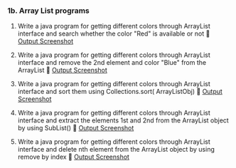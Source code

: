 ### 1b.  Array List programs

1. Write a java program for getting different colors through ArrayList interface and search whether the color "Red" is available or not
   🔗 [Output Screenshot](https://github.com/14SowmyaShetty23/Java-Assignment/blob/main/1barraylist/Output/p1.png)

2. Write a java program for getting different colors through ArrayList interface and remove the 2nd element and color "Blue" from the ArrayList
   🔗 [Output Screenshot](https://github.com/14SowmyaShetty23/Java-Assignment/blob/main/1barraylist/Output/p2.png)

3. Write a java program for getting different colors through ArrayList interface and  sort them using Collections.sort( ArrayListObj)
   🔗 [Output Screenshot](https://github.com/14SowmyaShetty23/Java-Assignment/blob/main/1barraylist/Output/p3.png)

4. Write a java program for getting different colors through ArrayList interface and extract the elements 1st and 2nd from the ArrayList object  by  using SubList()
   🔗 [Output Screenshot](https://github.com/14SowmyaShetty23/Java-Assignment/blob/main/1barraylist/Output/p4.png)

5. Write a java program for getting different colors through ArrayList interface and delete nth  element from the ArrayList object  by  using remove by index
   🔗 [Output Screenshot](https://github.com/14SowmyaShetty23/Java-Assignment/blob/main/1barraylist/Output/p2.png)
